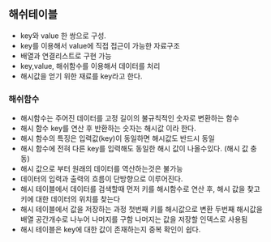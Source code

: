 ## 해쉬테이블

- key와 value 한 쌍으로 구성.
- key를 이용해서 value에 직접 접근이 가능한 자료구조
- 배열과 연결리스트로 구현 가능
- key,value, 해쉬함수를 이용해서 데이터를 처리
- 해시값을 얻기 위한 재료를 key라고 한다.

### 해쉬함수

- 해시함수는 주어진 데이터를 고정 길이의 불규칙적인 숫자로 변환하는 함수
- 해시 함수 key를 연산 후 반환하는 숫자는 해시값 이라 한다.
- 해시 함수의 특징은 입력값(key)이 동일하면 해시값도 반드시 동일
- 해시 함수에 전혀 다른 key를 입력해도 동일한 해시 값이 나올수있다. (해시 값 충동)
- 해시 값으로 부터 원래의 데이터를 역산하는것은 불가능
- 데이터의 입력과 출력의 흐름이 단방향으로 이루어진다.
- 해시 테이블에서 데이터를 검색할때 먼저 키를 해시함수로 연산 후, 해시 값을 찾고 키에 대한 데이터의 위치를 찾는다
- 해시 테이블에서 값을 저장하는 과정 첫번째 키를 해시값으로 변환 두번째 해시값을 배열 공간개수로 나누어 나머지를 구함 나머지는 값을 저장할 인덱스로 사용됨
- 해시 테이블은 key에 대한 값이 존재하는지 중복 확인이 쉽다.
